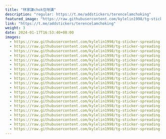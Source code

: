 ```yaml
---
title: "林家謙chok住咁講"
description: "regular: https://t.me/addstickers/terencelamchoking"
featured_image: "https://raw.githubusercontent.com/kylelin1998/tg-sticker-spreading-worldwide-images/main/img/fa703b9b-c702-482e-8e49-e1a9a807ffa5.jpg"
link: "https://t.me/addstickers/terencelamchoking"
weight: 3
date: 2024-01-17T16:53:40+08:00
images:
  - https://raw.githubusercontent.com/kylelin1998/tg-sticker-spreading-worldwide-images/main/img/fa703b9b-c702-482e-8e49-e1a9a807ffa5.jpg
  - https://raw.githubusercontent.com/kylelin1998/tg-sticker-spreading-worldwide-images/main/img/693683d1-7e17-44e1-a050-5c72950680ee.jpg
  - https://raw.githubusercontent.com/kylelin1998/tg-sticker-spreading-worldwide-images/main/img/49939a54-2c88-43ac-a9bf-8c820ee08b78.jpg
  - https://raw.githubusercontent.com/kylelin1998/tg-sticker-spreading-worldwide-images/main/img/ee5c388f-ccf9-4adb-8073-61c6506cda44.jpg
  - https://raw.githubusercontent.com/kylelin1998/tg-sticker-spreading-worldwide-images/main/img/83e0d9c7-4ddd-48bb-8adc-dfeb6b8bf606.jpg
  - https://raw.githubusercontent.com/kylelin1998/tg-sticker-spreading-worldwide-images/main/img/d91bf9fc-a9dd-423c-a888-57966e4b5143.jpg
  - https://raw.githubusercontent.com/kylelin1998/tg-sticker-spreading-worldwide-images/main/img/4943b617-063d-40e8-8c26-e5250cec616c.jpg
  - https://raw.githubusercontent.com/kylelin1998/tg-sticker-spreading-worldwide-images/main/img/1ebabca5-e82d-4339-ab0e-42fdabd35503.jpg
  - https://raw.githubusercontent.com/kylelin1998/tg-sticker-spreading-worldwide-images/main/img/4580dcf0-056e-4ece-b9ae-52dc6a436c5f.jpg
  - https://raw.githubusercontent.com/kylelin1998/tg-sticker-spreading-worldwide-images/main/img/34f6d679-84ce-451f-a0bd-73a7d9fa486e.jpg
  - https://raw.githubusercontent.com/kylelin1998/tg-sticker-spreading-worldwide-images/main/img/f3f675b7-3e49-49f4-bfd7-5b45cae050f7.jpg
  - https://raw.githubusercontent.com/kylelin1998/tg-sticker-spreading-worldwide-images/main/img/69761be3-ccd2-4130-9263-eaa6d4a6ad16.jpg
  - https://raw.githubusercontent.com/kylelin1998/tg-sticker-spreading-worldwide-images/main/img/3e82b40d-41bd-43e7-9dc5-492595003df5.jpg
  - https://raw.githubusercontent.com/kylelin1998/tg-sticker-spreading-worldwide-images/main/img/265b3258-d932-43dd-b9c0-405013bb9ca3.jpg
  - https://raw.githubusercontent.com/kylelin1998/tg-sticker-spreading-worldwide-images/main/img/de066a07-01cf-4007-b86b-1d6d3c48a5e9.jpg
  - https://raw.githubusercontent.com/kylelin1998/tg-sticker-spreading-worldwide-images/main/img/62ba2a71-8dbd-4bd4-927e-01971ee96179.jpg
  - https://raw.githubusercontent.com/kylelin1998/tg-sticker-spreading-worldwide-images/main/img/69d6e8ed-e3ef-42fa-8ae3-8e92238b30c2.jpg
  - https://raw.githubusercontent.com/kylelin1998/tg-sticker-spreading-worldwide-images/main/img/8262bd90-1b01-4983-a0cd-2f03b87ab6ce.jpg
  - https://raw.githubusercontent.com/kylelin1998/tg-sticker-spreading-worldwide-images/main/img/948e80fe-6195-4640-acca-69d813d89694.jpg
  - https://raw.githubusercontent.com/kylelin1998/tg-sticker-spreading-worldwide-images/main/img/f1155b3e-1993-418d-b7a4-d0b09a0850b2.jpg
---
```

